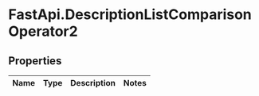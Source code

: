 # FastApi.DescriptionListComparisonOperator2

## Properties
Name | Type | Description | Notes
------------ | ------------- | ------------- | -------------
